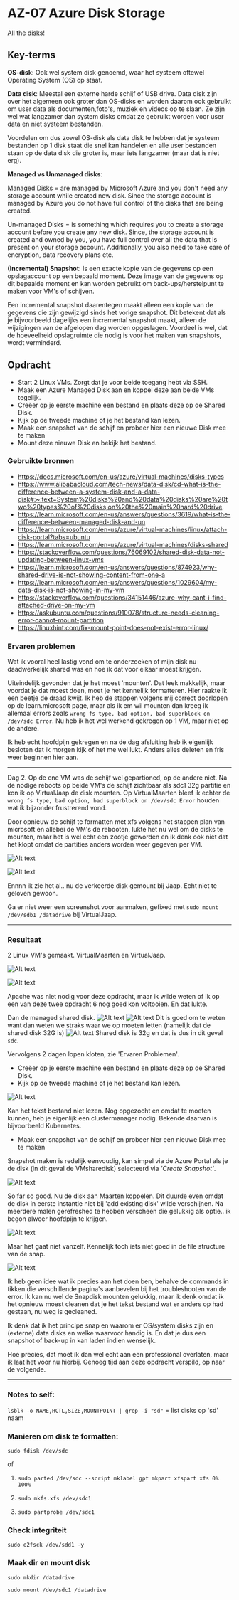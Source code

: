 # AZ-07 Azure Disk Storage
All the disks!

## Key-terms
**OS-disk**: Ook wel system disk genoemd, waar het systeem oftewel Operating System (OS) op staat.

**Data disk**: Meestal een externe harde schijf of USB drive. Data disk zijn over het algemeen ook groter dan OS-disks en worden daarom ook gebruikt om user data als documenten,foto's, muziek en videos op te slaan. Ze zijn wel wat langzamer dan system disks omdat ze gebruikt worden voor user data en niet systeem bestanden. 

Voordelen om dus zowel OS-disk als data disk te hebben dat je systeem bestanden op 1 disk staat die snel kan handelen en alle user bestanden staan op de data disk die groter is, maar iets langzamer (maar dat is niet erg). 

**Managed vs Unmanaged disks**:

Managed Disks = are managed by Microsoft Azure and you don't need any storage account while created new disk. Since the storage account is managed by Azure you do not have full control of the disks that are being created.

Un-managed Disks = is something which requires you to create a storage account before you create any new disk. Since, the storage account is created and owned by you, you have full control over all the data that is present on your storage account. Additionally, you also need to take care of encryption, data recovery plans etc.


**(Incremental) Snapshot**:
Is een exacte kopie van de gegevens op een opslagaccount op een bepaald moment. Deze image van de gegevens op dit bepaalde moment en kan worden gebruikt om back-ups/herstelpunt te maken voor VM's of schijven.

Een incremental snapshot daarentegen maakt alleen een kopie van de gegevens die zijn gewijzigd sinds het vorige snapshot. Dit betekent dat als je bijvoorbeeld dagelijks een incremental snapshot maakt, alleen de wijzigingen van de afgelopen dag worden opgeslagen. Voordeel is wel, dat de hoeveelheid opslagruimte die nodig is voor het maken van snapshots, wordt verminderd.


## Opdracht
- Start 2 Linux VMs. Zorgt dat je voor beide toegang hebt via SSH.
- Maak een Azure Managed Disk aan en koppel deze aan beide VMs tegelijk.
- Creëer op je eerste machine een bestand en plaats deze op de Shared Disk.
- Kijk op de tweede machine of je het bestand kan lezen.
- Maak een snapshot van de schijf en probeer hier een nieuwe Disk mee te maken
- Mount deze nieuwe Disk en bekijk het bestand. 



### Gebruikte bronnen
- https://docs.microsoft.com/en-us/azure/virtual-machines/disks-types
- https://www.alibabacloud.com/tech-news/data-disk/cd-what-is-the-difference-between-a-system-disk-and-a-data-disk#:~:text=System%20disks%20and%20data%20disks%20are%20two%20types%20of%20disks,on%20the%20main%20hard%20drive.
- https://learn.microsoft.com/en-us/answers/questions/3619/what-is-the-difference-between-managed-disk-and-un
- https://learn.microsoft.com/en-us/azure/virtual-machines/linux/attach-disk-portal?tabs=ubuntu
- https://learn.microsoft.com/en-us/azure/virtual-machines/disks-shared
- https://stackoverflow.com/questions/76069102/shared-disk-data-not-updating-between-linux-vms
- https://learn.microsoft.com/en-us/answers/questions/874923/why-shared-drive-is-not-showing-content-from-one-a
- https://learn.microsoft.com/en-us/answers/questions/1029604/my-data-disk-is-not-showing-in-my-vm
- https://stackoverflow.com/questions/34151446/azure-why-cant-i-find-attached-drive-on-my-vm
- https://askubuntu.com/questions/910078/structure-needs-cleaning-error-cannot-mount-partition
- https://linuxhint.com/fix-mount-point-does-not-exist-error-linux/



### Ervaren problemen
Wat ik vooral heel lastig vond om te onderzoeken of mijn disk nu daadwerkelijk shared was en hoe ik dat voor elkaar moest krijgen. 

Uiteindelijk gevonden dat je het moest 'mounten'. Dat leek makkelijk, maar voordat je dat moest doen, moet je het kennelijk formatteren. Hier raakte ik een beetje de draad kwijt. Ik heb de stappen volgens mij correct doorlopen op de learn.microsoft page, maar als ik em wil mounten dan kreeg ik allemaal errors zoals `wrong fs type, bad option, bad superblock on /dev/sdc Error`. Nu heb ik het wel werkend gekregen op 1 VM, maar niet op de andere. 

Ik heb echt hoofdpijn gekregen en na de dag afsluiting heb ik eigenlijk besloten dat ik morgen kijk of het me wel lukt. Anders alles deleten en fris weer beginnen hier aan. 

___
Dag 2. Op de ene VM was de schijf wel gepartioned, op de andere niet. Na de nodige reboots op beide VM's de schijf zichtbaar als sdc1 32g partitie en kon ik op VirtualJaap de disk mounten. Op VirtualMaarten bleef ik echter de `wrong fs type, bad option, bad superblock on /dev/sdc Error` houden wat ik bijzonder frustrerend vond. 

Door opnieuw de schijf te formatten met xfs volgens het stappen plan van microsoft en allebei de VM's de rebooten, lukte het nu wel om de disks te mounten, maar het is wel echt een zootje geworden en ik denk ook niet dat het klopt omdat de partities anders worden weer gegeven per VM. 

![Alt text](../00_includes/AZ-07_mount_jaap.png)

![Alt text](../00_includes/AZ-07_mount_maarten.png)

Ennnn ik zie het al.. nu de verkeerde disk gemount bij Jaap. Echt niet te geloven gewoon. 

Ga er niet weer een screenshot voor aanmaken, gefixed met 
`sudo mount /dev/sdb1 /datadrive` bij VirtualJaap. 

___

### Resultaat
2 Linux VM's gemaakt. VirtualMaarten en VirtualJaap. 

![Alt text](../00_includes/AZ-07_virtualMaarten.png)

![Alt text](../00_includes/AZ-07_virtual_jaap.png)

Apache was niet nodig voor deze opdracht, maar ik wilde weten of ik op een van deze twee opdracht 6 nog goed kon voltooien. En dat lukte. 

 
 Dan de managed shared disk. 
![Alt text](../00_includes/AZ-07_shared-disk-I-think.png)
![Alt text](../00_includes/AZ-07-size-matters.png)
Dit is goed om te weten want dan weten we straks waar we op moeten letten (namelijk dat de shared disk 32G is)
![Alt text](../00_includes/AZ-07-vind-shared-disk.png)
Shared disk is 32g en dat is dus in dit geval `sdc`. 


Vervolgens 2 dagen lopen kloten, zie 'Ervaren Problemen'.

- Creëer op je eerste machine een bestand en plaats deze op de Shared Disk.
- Kijk op de tweede machine of je het bestand kan lezen.

![Alt text](../00_includes/AZ-07_wel_bestand_geen_zicht.png)

Kan het tekst bestand niet lezen. Nog opgezocht en omdat te moeten kunnen, heb je eigenlijk een clustermanager nodig. Bekende daarvan is bijvoorbeeld Kubernetes. 

- Maak een snapshot van de schijf en probeer hier een nieuwe Disk mee te maken

Snapshot maken is redelijk eenvoudig, kan simpel via de Azure Portal als je de disk (in dit geval de VMsharedisk) selecteerd via *'Create Snapshot'*. 

![Alt text](../00_includes/AZ-07_snapsjoerd.png)

So far so good. Nu de disk aan Maarten koppelen. Dit duurde even omdat de disk in eerste instantie niet bij 'add existing disk' wilde verschijnen. Na meerdere malen gerefreshed te hebben verscheen die gelukkig als optie.. ik begon alweer hoofdpijn te krijgen. 

![Alt text](../00_includes/AZ-07_gaat_niet_zomaar.png)

Maar het gaat niet vanzelf. Kennelijk toch iets niet goed in de file structure van de snap. 

![Alt text](../00_includes/AZ-07-noformat.png)

Ik heb geen idee wat ik precies aan het doen ben, behalve de commands in tikken die verschillende pagina's aanbevelen bij het troubleshooten van de error. Ik kan nu wel de Snapdisk mounten gelukkig, maar ik denk omdat ik het opnieuw moest cleanen dat je het tekst bestand wat er anders op had gestaan, nu weg is gecleaned. 

Ik denk dat ik het principe snap en waarom er OS/system disks zijn en (externe) data disks en welke waarvoor handig is. En dat je dus een snapshot of back-up in kan laden indien wenselijk. 

Hoe precies, dat moet ik dan wel echt aan een professional overlaten, maar ik laat het voor nu hierbij. Genoeg tijd aan deze opdracht verspild, op naar de volgende. 





___

### Notes to self:

`lsblk -o NAME,HCTL,SIZE,MOUNTPOINT | grep -i "sd"` = list disks op 'sd' naam

### Manieren om disk te formatten:
`sudo fdisk /dev/sdc`

of

1. `sudo parted /dev/sdc --script mklabel gpt mkpart xfspart xfs 0% 100%`

2. `sudo mkfs.xfs /dev/sdc1`

3. `sudo partprobe /dev/sdc1`

### Check integriteit
`sudo e2fsck /dev/sdd1 -y`

### Maak dir en mount disk
`sudo mkdir /datadrive`

`sudo mount /dev/sdc1 /datadrive`

